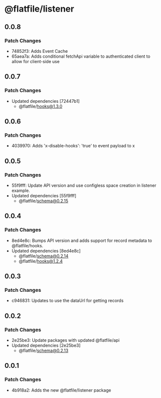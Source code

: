 # @flatfile/listener

## 0.0.8

### Patch Changes

- 74852f3: Adds Event Cache
- 65aea7a: Adds conditional fetchApi variable to authenticated client to allow for client-side use

## 0.0.7

### Patch Changes

- Updated dependencies [72447b1]
  - @flatfile/hooks@1.3.0

## 0.0.6

### Patch Changes

- 4039970: Adds 'x-disable-hooks': 'true' to event payload to x

## 0.0.5

### Patch Changes

- 55f9fff: Update API version and use configless space creation in listener example.
- Updated dependencies [55f9fff]
  - @flatfile/schema@0.2.15

## 0.0.4

### Patch Changes

- 8ed4e8c: Bumps API version and adds support for record metadata to @flatfile/hooks.
- Updated dependencies [8ed4e8c]
  - @flatfile/schema@0.2.14
  - @flatfile/hooks@1.2.4

## 0.0.3

### Patch Changes

- c946831: Updates to use the dataUrl for getting records

## 0.0.2

### Patch Changes

- 2e25be3: Update packages with updated @flatfile/api
- Updated dependencies [2e25be3]
  - @flatfile/schema@0.2.13

## 0.0.1

### Patch Changes

- 4b918a2: Adds the new @flatfile/listener package
